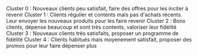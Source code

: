 Cluster 0 : Nouveaux clients peu satisfait, faire des offres pour les inciter à revenir
Cluster 1 : Clients régulier et contents mais pas d'achats récents. Leur envoyer les nouveaux produits pour les faire revenir
Cluster 2 : Bons clients, dépense beaucoup et sont très contents, valoriser leur fidélité
Cluster 3 : Nouveaux clients très satisfaits, proposer un programme de fidélité
Cluster 4 : Clients habitués mais moyenement satisfait, proposer des promos pour leur faire dépenser plus
